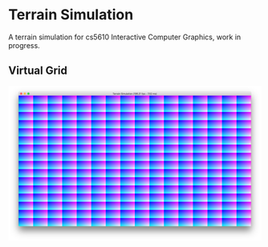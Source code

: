 # Terrain Simulation
A terrain simulation for cs5610 Interactive Computer Graphics, work in progress.

## Virtual Grid
![Virtual Grid](https://raw.githubusercontent.com/Atlasx/TerrainSimulation/master/ProgressImages/virtualgrid.png)
